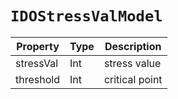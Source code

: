 # `IDOStressValModel`

| Property| Type| Description|
| ----------- | ------- | ------------ |
| stressVal | Int | stress value|
| threshold | Int | critical point|
